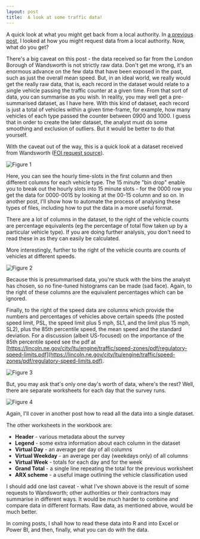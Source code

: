 ```yaml
---
layout: post
title:  A look at some traffic data!
---
```

 
A quick look at what you might get back from a local authority. In [a previous post](\making-foi-requests), I looked at how you might request data from a local authority. Now, what do you get?

There's a big caveat on this post - the data received so far from the London Borough of Wandsworth is not strictly raw data. Don't get me wrong, it's an enormous advance on the few data that have been exposed in the past, such as just the overall mean speed. But, in an ideal world, we really would get the really raw data, that is, each record in the dataset would relate to a single vehicle passing the traffic counter at a given time. From that sort of data, you can summarise as you wish. In reality, you may well get a pre-summarised dataset, as I have here. With this kind of dataset, each record is just a total of vehicles within a given time-frame, for example, how many vehicles of each type passed the counter between 0900 and 1000. I guess that in order to create the later dataset, the analyst must do some smoothing and exclusion of outliers. But it would be better to do that yourself.

With the caveat out of the way, this is a quick look at a dataset received from Wandsworth ([FOI request source](https://www.whatdotheyknow.com/request/magdalen_road_earlsfield_traffic#incoming-1397375)).

![Figure 1](2019-07-15-fig1.png)

Here, you can see the hourly time-slots in the first column and then different columns for each vehicle type. The 15 minute "bin drop" enable you to break out the hourly slots into 15 minute slots - for the 0000 row you get the data for 0000-0015 by looking at the 00-15 column and so on. In another post, I'll show how to automate the process of analysing these types of files, including how to put the data in a more useful format.

There are a lot of columns in the dataset, to the right of the vehicle counts are percentage equivalents (eg the percentage of total flow taken up by a particular vehicle type). If you are doing further analysis, you don't need to read these in as they can easily be calculated.

More interestingly, further to the right of the vehicle counts are counts of vehicles at different speeds.

![Figure 2](2019-07-15-fig2.png)

Because this is presummarised data, you're stuck with the bins the analyst has chosen, so no fine-tuned histograms can be made (sad face). Again, to the right of these columns are the equivalent percentages which can be ignored.

Finally, to the right of the speed data are columns which provide the numbers and percentages of vehicles above certain speeds (the posted speed limit, PSL, the speed limit plus 5 mph, SL1, and the limit plus 15 mph, SL2), plus the 85th percentile speed, the mean speed and the standard deviation. For a discussion (albeit US-focused) on the importance of the 85th percentile speed see the pdf at [https://lincoln.ne.gov/city/ltu/engine/traffic/speed-zones/pdf/regulatory-speed-limits.pdf](https://lincoln.ne.gov/city/ltu/engine/traffic/speed-zones/pdf/regulatory-speed-limits.pdf).

![Figure 3](2019-07-15-fig3.png)

But, you may ask that's only one day's worth of data, where's the rest? Well, there are separate worksheets for each day that the survey runs.

![Figure 4](2019-07-15-fig4.png)

Again, I'll cover in another post how to read all the data into a single dataset.

The other worksheets in the workbook are:

- **Header** \- various metadata about the survey
- **Legend** \- some extra information about each column in the dataset
- **Virtual Day** - an average per day of all columns
- **Virtual Weekday** - an average per day (weekdays only) of all columns
- **Virtual Week** - totals for each day and for the week
- **Grand Total** - a single line repeating the total for the previous worksheet
- **ARX scheme** - a useful image outlining the vehicle classification used

I should add one last caveat - what I've shown above is the result of some requests to Wandsworth; other authorities or their contractors may summarise in different ways. It would be much harder to combine and compare data in different formats. Raw data, as mentioned above, would be much better.

In coming posts, I shall how to read these data into R and into Excel or Power BI, and then, finally, what you can do with the data.